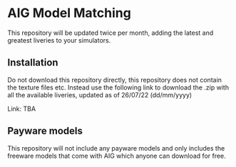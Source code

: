 # AIG Model Matching
This repository will be updated twice per month, adding the latest and greatest liveries to your simulators. 

## Installation
Do not download this repository directly, this repository does not contain the texture files etc. Instead use the following link to download the .zip with all the available liveries, updated as of 26/07/22 (dd/mm/yyyy)

Link: TBA

## Payware models
This repository will not include any payware models and only includes the freeware models that come with AIG which anyone can download for free.
